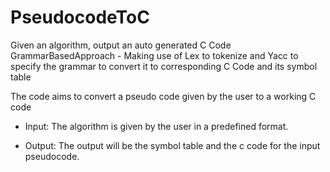 # PseudocodeToC

Given an algorithm, output an auto generated C Code
      GrammarBasedApproach - Making use of Lex to tokenize and Yacc to specify the grammar to convert it to corresponding C Code and its symbol table

The code aims to convert a pseudo code given by the user to a working C code
           
*  Input: The algorithm is given by the user in a predefined format.


*   Output: The output will be the symbol table and the c code for the input pseudocode.

